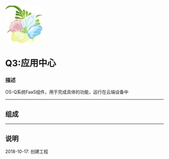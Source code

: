 ﻿[![sites](docs/yimi.png)](http://www.os-q.com)

# Q3:应用中心

### 描述

OS-Q系统FaaS组件，用于完成具体的功能，运行在云端设备中

---

## 组成



---

## 说明


2018-10-17: 创建工程


